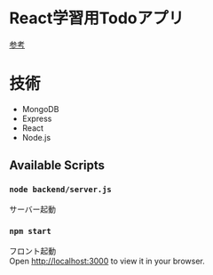 # React学習用Todoアプリ
[参考](https://developer.mozilla.org/ja/docs/Learn/Tools_and_testing/Client-side_JavaScript_frameworks/React_todo_list_beginning)

# 技術
- MongoDB
- Express
- React
- Node.js
  
## Available Scripts

### `node backend/server.js`
サーバー起動

### `npm start`
フロント起動  
Open [http://localhost:3000](http://localhost:3000) to view it in your browser.
